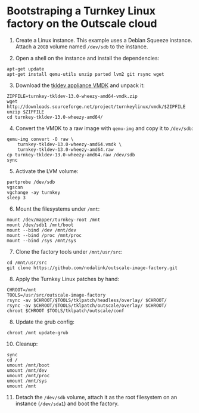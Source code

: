 # Bootstraping a Turnkey Linux factory on the Outscale cloud

 1. Create a Linux instance. This example uses a Debian Squeeze instance. Attach a `20GB` volume named `/dev/sdb` to the instance.

 2. Open a shell on the instance and install the dependencies:
 ```
apt-get update
apt-get install qemu-utils unzip parted lvm2 git rsync wget
 ```
 
 3. Download the [tkldev appliance VMDK](http://www.turnkeylinux.org/tkldev) and unpack it:
 ```
ZIPFILE=turnkey-tkldev-13.0-wheezy-amd64-vmdk.zip
wget http://downloads.sourceforge.net/project/turnkeylinux/vmdk/$ZIPFILE
 unzip $ZIPFILE
 cd turnkey-tkldev-13.0-wheezy-amd64/
 ```

 4. Convert the VMDK to a raw image with `qemu-img` and copy it to `/dev/sdb`:
 ```
 qemu-img convert -O raw \
	 turnkey-tkldev-13.0-wheezy-amd64.vmdk \
	 turnkey-tkldev-13.0-wheezy-amd64.raw
 cp turnkey-tkldev-13.0-wheezy-amd64.raw /dev/sdb
 sync
 ```

 5. Activate the LVM volume:
 ```
 partprobe /dev/sdb
 vgscan
 vgchange -ay turnkey
 sleep 3
 ```
 
 6. Mount the filesystems under `/mnt`:
  ```
 mount /dev/mapper/turnkey-root /mnt
 mount /dev/sdb1 /mnt/boot
 mount --bind /dev /mnt/dev
 mount --bind /proc /mnt/proc
 mount --bind /sys /mnt/sys
```

 7. Clone the factory tools under `/mnt/usr/src`:
 ```
 cd /mnt/usr/src
 git clone https://github.com/nodalink/outscale-image-factory.git
 ```
	 
 8. Apply the Turnkey Linux patches by hand:
 ```
 CHROOT=/mnt
 TOOLS=/usr/src/outscale-image-factory
 rsync -av $CHROOT/$TOOLS/tklpatch/headless/overlay/ $CHROOT/
 rsync -av $CHROOT/$TOOLS/tklpatch/outscale/overlay/ $CHROOT/
 chroot $CHROOT $TOOLS/tklpatch/outscale/conf
 ```

 8. Update the grub config:
 ```
 chroot /mnt update-grub
 ```

 10. Cleanup:
 ```
 sync
 cd /
 umount /mnt/boot
 umount /mnt/dev
 umount /mnt/proc
 umount /mnt/sys
 umount /mnt
 ```

 11. Detach the `/dev/sdb` volume, attach it as the root filesystem on an instance (`/dev/sda1`) and boot the factory.
